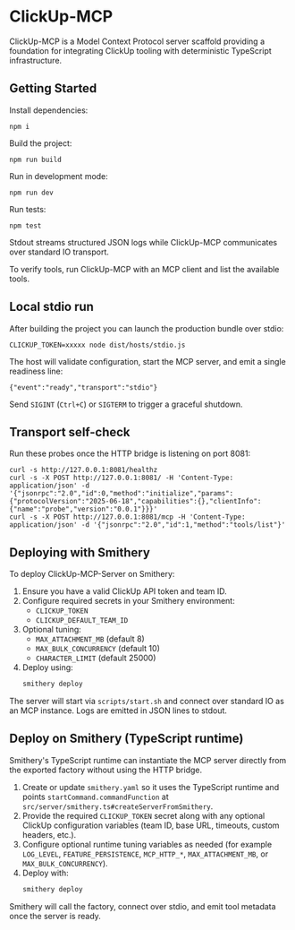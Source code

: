 # ClickUp-MCP

ClickUp-MCP is a Model Context Protocol server scaffold providing a foundation for integrating ClickUp tooling with deterministic TypeScript infrastructure.

## Getting Started

Install dependencies:

```
npm i
```

Build the project:

```
npm run build
```

Run in development mode:

```
npm run dev
```

Run tests:

```
npm test
```

Stdout streams structured JSON logs while ClickUp-MCP communicates over standard IO transport.

To verify tools, run ClickUp-MCP with an MCP client and list the available tools.

## Local stdio run

After building the project you can launch the production bundle over stdio:

```
CLICKUP_TOKEN=xxxxx node dist/hosts/stdio.js
```

The host will validate configuration, start the MCP server, and emit a single readiness line:

```
{"event":"ready","transport":"stdio"}
```

Send `SIGINT` (`Ctrl+C`) or `SIGTERM` to trigger a graceful shutdown.

## Transport self-check

Run these probes once the HTTP bridge is listening on port 8081:

```
curl -s http://127.0.0.1:8081/healthz
curl -s -X POST http://127.0.0.1:8081/ -H 'Content-Type: application/json' -d '{"jsonrpc":"2.0","id":0,"method":"initialize","params":{"protocolVersion":"2025-06-18","capabilities":{},"clientInfo":{"name":"probe","version":"0.0.1"}}}'
curl -s -X POST http://127.0.0.1:8081/mcp -H 'Content-Type: application/json' -d '{"jsonrpc":"2.0","id":1,"method":"tools/list"}'
```

## Deploying with Smithery

To deploy ClickUp-MCP-Server on Smithery:

1. Ensure you have a valid ClickUp API token and team ID.
2. Configure required secrets in your Smithery environment:
   - `CLICKUP_TOKEN`
   - `CLICKUP_DEFAULT_TEAM_ID`
3. Optional tuning:
   - `MAX_ATTACHMENT_MB` (default 8)
   - `MAX_BULK_CONCURRENCY` (default 10)
   - `CHARACTER_LIMIT` (default 25000)
4. Deploy using:
   ```bash
   smithery deploy
   ```

The server will start via `scripts/start.sh` and connect over standard IO as an MCP instance.
Logs are emitted in JSON lines to stdout.

## Deploy on Smithery (TypeScript runtime)

Smithery's TypeScript runtime can instantiate the MCP server directly from the exported factory without using the HTTP bridge.

1. Create or update `smithery.yaml` so it uses the TypeScript runtime and points `startCommand.commandFunction` at `src/server/smithery.ts#createServerFromSmithery`.
2. Provide the required `CLICKUP_TOKEN` secret along with any optional ClickUp configuration variables (team ID, base URL, timeouts, custom headers, etc.).
3. Configure optional runtime tuning variables as needed (for example `LOG_LEVEL`, `FEATURE_PERSISTENCE`, `MCP_HTTP_*`, `MAX_ATTACHMENT_MB`, or `MAX_BULK_CONCURRENCY`).
4. Deploy with:
   ```bash
   smithery deploy
   ```

Smithery will call the factory, connect over stdio, and emit tool metadata once the server is ready.
